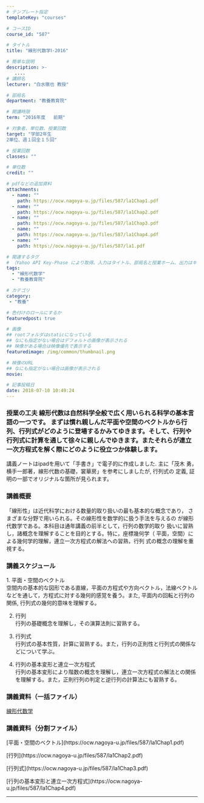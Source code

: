 ```yaml
---
# テンプレート指定
templateKey: "courses"

# コースID
course_id: "587"

# タイトル
title: "線形代数学Ⅰ-2016"

# 簡単な説明
description: >-
   ....
# 講師名
lecturer: "白水徹也 教授"

# 部局名
department: "教養教育院"

# 開講時限
term: "2016年度	前期"

# 対象者、単位数、授業回数
target: "学部2年生
2単位、週１回全１５回"

# 授業回数
classes: ""

# 単位数
credit: ""

# pdfなどの追加資料
attachments:
  - name: "" 
    path: https://ocw.nagoya-u.jp/files/587/la1Chap1.pdf
  - name: "" 
    path: https://ocw.nagoya-u.jp/files/587/la1Chap2.pdf
  - name: "" 
    path: https://ocw.nagoya-u.jp/files/587/la1Chap3.pdf
  - name: "" 
    path: https://ocw.nagoya-u.jp/files/587/la1Chap4.pdf
  - name: "" 
    path: https://ocw.nagoya-u.jp/files/587/la1.pdf

# 関連するタグ
# （Yahoo API Key-Phase により取得。入力はタイトル、部局名と授業ホーム、出力はキーフレーズ（tags））
tags:
  - "線形代数学"
  - "教養教育院"

# カテゴリ
category:
 - "教養"

# 色付けのロールにするか
featuredpost: true

# 画像
## rootフォルダはstaticになっている
## なにも指定がない場合はデフォルトの画像が表示される
## 映像がある場合は映像優先で表示する
featuredimage: /img/common/thumbnail.png

# 映像のURL
## なにも指定がない場合は画像が表示される
movie: 

# 記事投稿日
date: 2018-07-10 10:49:24
---
```





### 授業の工夫 線形代数は自然科学全般で広く用いられる科学の基本言語の一つです。 まずは慣れ親しんだ平面や空間のベクトルから行列、行列式がどのように登場するかみてゆきます。そして、行列や行列式に計算を通して徐々に親しんでゆきます。またそれらが連立一次方程式を解く際にどのように役立つか体験します。

講義ノートはipadを用いて「手書き」で電子的に作成しました. 主に「茂木 勇，横手一郎著，線形代数の基礎，裳華房」を参考にしましたが, 行列式の 定義, 証明の一部でオリジナルな箇所が見られます。





### 講義概要
「線形性」は近代科学における数量的取り扱いの最も基本的な概念であり，
さまざまな分野で用いられる。その線形性を数学的に扱う手法を与えるの
が線形代数学である。本科目は通年講義の前半として，行列の数学的取り
扱いに習熟し，諸概念を理解することを目的とする。特に，座標幾何学（
平面，空間）による幾何学的理解，連立一次方程式の解法への習熟，行列
式の概念の理解を重視する。




<h3>講義スケジュール</h3>
1. 平面・空間のベクトル
<br>空間内の基本的な図形である直線，平面の方程式や方向ベクトル，法線ベクトルなどを通して，方程式に対する幾何的感覚を養う。また, 平面内の回転と行列の関係, 行列式の幾何的意味を理解する。</br>

2. 行列
<br>行列の基礎概念を理解し，その演算法則に習熟する。</br>

3. 行列式
<br>行列式の基本性質，計算に習熟する。また，行列の正則性と行列式の関係などについて学ぶ。</br>

4. 行列の基本変形と連立一次方程式
<br>行列の基本変形により階数の概念を理解し，連立一次方程式の解法との関係を理解する。また，正則行列の判定と逆行列の計算法にも習熟する。</br>



### 講義資料（一括ファイル）
[線形代数学](https://ocw.nagoya-u.jp/files/587/la1.pdf) 
### 講義資料（分割ファイル）
<p>
[平面・空間のベクトル](https://ocw.nagoya-u.jp/files/587/la1Chap1.pdf) 
</p>

<p>
[行列](https://ocw.nagoya-u.jp/files/587/la1Chap2.pdf) 
</p>

<p>
[行列式](https://ocw.nagoya-u.jp/files/587/la1Chap3.pdf) 
</p>

<p>
[行列の基本変形と連立一次方程式](https://ocw.nagoya-u.jp/files/587/la1Chap4.pdf) 
</p>









-----